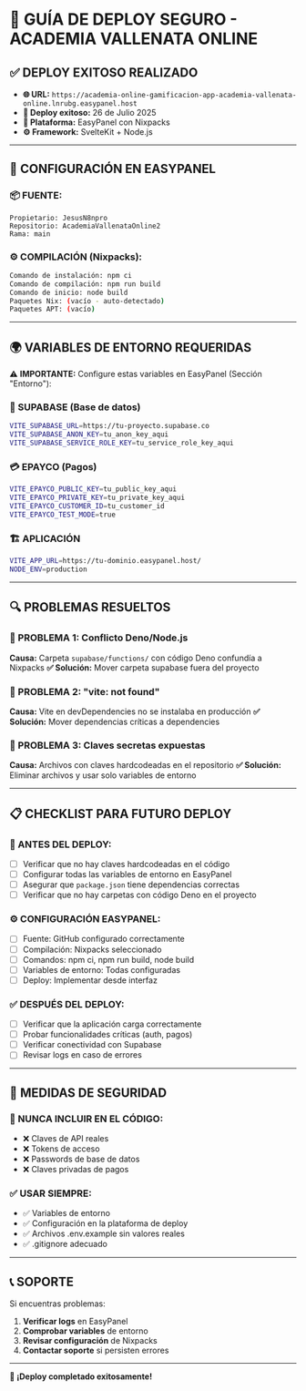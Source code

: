 # 🚀 GUÍA DE DEPLOY SEGURO - ACADEMIA VALLENATA ONLINE

## ✅ **DEPLOY EXITOSO REALIZADO**
- **🌐 URL:** `https://academia-online-gamificacion-app-academia-vallenata-online.lnrubg.easypanel.host`
- **📅 Deploy exitoso:** 26 de Julio 2025
- **🔧 Plataforma:** EasyPanel con Nixpacks
- **⚙️ Framework:** SvelteKit + Node.js

---

## 🔧 **CONFIGURACIÓN EN EASYPANEL**

### **📦 FUENTE:**
```
Propietario: JesusN8npro
Repositorio: AcademiaVallenataOnline2
Rama: main
```

### **⚙️ COMPILACIÓN (Nixpacks):**
```bash
Comando de instalación: npm ci
Comando de compilación: npm run build
Comando de inicio: node build
Paquetes Nix: (vacío - auto-detectado)
Paquetes APT: (vacío)
```

---

## 🌍 **VARIABLES DE ENTORNO REQUERIDAS**

⚠️ **IMPORTANTE:** Configure estas variables en EasyPanel (Sección "Entorno"):

### **🔐 SUPABASE (Base de datos)**
```bash
VITE_SUPABASE_URL=https://tu-proyecto.supabase.co
VITE_SUPABASE_ANON_KEY=tu_anon_key_aqui
VITE_SUPABASE_SERVICE_ROLE_KEY=tu_service_role_key_aqui
```

### **💳 EPAYCO (Pagos)**
```bash
VITE_EPAYCO_PUBLIC_KEY=tu_public_key_aqui
VITE_EPAYCO_PRIVATE_KEY=tu_private_key_aqui
VITE_EPAYCO_CUSTOMER_ID=tu_customer_id
VITE_EPAYCO_TEST_MODE=true
```

### **🏗️ APLICACIÓN**
```bash
VITE_APP_URL=https://tu-dominio.easypanel.host/
NODE_ENV=production
```

---

## 🔍 **PROBLEMAS RESUELTOS**

### **🔴 PROBLEMA 1: Conflicto Deno/Node.js**
**Causa:** Carpeta `supabase/functions/` con código Deno confundía a Nixpacks
**✅ Solución:** Mover carpeta supabase fuera del proyecto

### **🔴 PROBLEMA 2: "vite: not found"**
**Causa:** Vite en devDependencies no se instalaba en producción
**✅ Solución:** Mover dependencias críticas a dependencies

### **🔴 PROBLEMA 3: Claves secretas expuestas**
**Causa:** Archivos con claves hardcodeadas en el repositorio
**✅ Solución:** Eliminar archivos y usar solo variables de entorno

---

## 📋 **CHECKLIST PARA FUTURO DEPLOY**

### **🔧 ANTES DEL DEPLOY:**
- [ ] Verificar que no hay claves hardcodeadas en el código
- [ ] Configurar todas las variables de entorno en EasyPanel
- [ ] Asegurar que `package.json` tiene dependencias correctas
- [ ] Verificar que no hay carpetas con código Deno en el proyecto

### **⚙️ CONFIGURACIÓN EASYPANEL:**
- [ ] Fuente: GitHub configurado correctamente
- [ ] Compilación: Nixpacks seleccionado
- [ ] Comandos: npm ci, npm run build, node build
- [ ] Variables de entorno: Todas configuradas
- [ ] Deploy: Implementar desde interfaz

### **✅ DESPUÉS DEL DEPLOY:**
- [ ] Verificar que la aplicación carga correctamente
- [ ] Probar funcionalidades críticas (auth, pagos)
- [ ] Verificar conectividad con Supabase
- [ ] Revisar logs en caso de errores

---

## 🚨 **MEDIDAS DE SEGURIDAD**

### **🔐 NUNCA INCLUIR EN EL CÓDIGO:**
- ❌ Claves de API reales
- ❌ Tokens de acceso
- ❌ Passwords de base de datos
- ❌ Claves privadas de pagos

### **✅ USAR SIEMPRE:**
- ✅ Variables de entorno
- ✅ Configuración en la plataforma de deploy
- ✅ Archivos .env.example sin valores reales
- ✅ .gitignore adecuado

---

## 📞 **SOPORTE**

Si encuentras problemas:
1. **Verificar logs** en EasyPanel
2. **Comprobar variables** de entorno
3. **Revisar configuración** de Nixpacks
4. **Contactar soporte** si persisten errores

---

**🎉 ¡Deploy completado exitosamente!** 